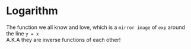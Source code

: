 # Logarithm
The function we all know and love, which is a `mirror image` of `exp` around the line `y = x`\
A.K.A they are inverse functions of each other!
